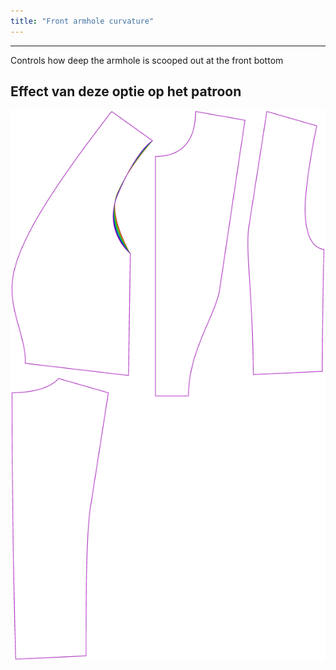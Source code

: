 ```yaml
---
title: "Front armhole curvature"
---
```


***

Controls how deep the armhole is scooped out at the front bottom

## Effect van deze optie op het patroon

![Deze afbeelding toont het effect van deze optie door meerdere varianten die een andere waarde hebben voor deze optie te vervangen](noble_frontarmholecurvature_sample.svg "Effect van deze optie op het patroon")

